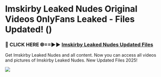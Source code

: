 # Imskirby Leaked Nudes Original Videos 0nlyFans Leaked - Files Updated! ()

<h3>🔴 CLICK HERE 🌐==►► <a href="https://tinyurl.com/2p9ay9w9" rel="nofollow">Imskirby Leaked Nudes Updated Files</a></h3>

Get Imskirby Leaked Nudes and all content. Now you can access all videos and pictures of Imskirby Leaked Nudes. New Updated Files 2025!

[![](https://i.imgur.com/KQgVmj3.gif)](https://tinyurl.com/2p9ay9w9)
